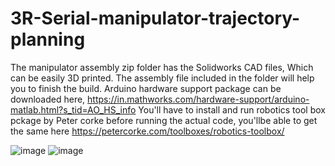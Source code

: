 # 3R-Serial-manipulator-trajectory-planning

The manipulator assembly zip folder has the Solidworks CAD files, Which can be easily 3D printed. The assembly file included in the folder will help you to finish the build. Arduino hardware support package can be downloaded here, https://in.mathworks.com/hardware-support/arduino-matlab.html?s_tid=AO_HS_info You'll have to install and run robotics tool box pckage by Peter corke before running the actual code, you'llbe able to get the same here https://petercorke.com/toolboxes/robotics-toolbox/

![image](https://github.com/ronsys11/3R-Serial-manipulator-trajectory-planning/assets/84351843/8f14d846-4195-464c-b9b3-52ba2508d9d8)
![image](https://github.com/ronsys11/3R-Serial-manipulator-trajectory-planning/assets/84351843/ead8e0c1-5dde-438d-b24e-a0742c19a193)



